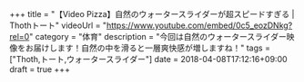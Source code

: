 +++
title =  "【Video Pizza】自然のウォータースライダーが超スピードすぎる | Thothトート"
videoUrl = "https://www.youtube.com/embed/0c5_eozDNkg?rel=0"
category = "体育"
description = "今回は自然のウォータースライダー映像をお届けします！自然の中を滑ると一層爽快感が増しますね！"
tags = ["Thoth,トート,ウォータースライダー"]
date = 2018-04-08T17:12:16+09:00
draft = true
+++

